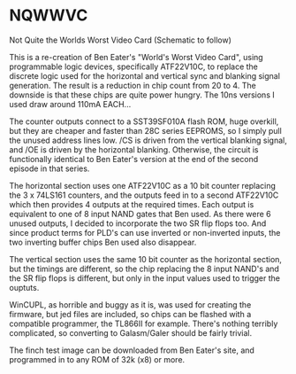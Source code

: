 # NQWWVC
Not Quite the Worlds Worst Video Card (Schematic to follow)

This is a re-creation of Ben Eater's "World's Worst Video Card", using programmable logic devices, 
specifically ATF22V10C, to replace the discrete logic used for the horizontal and vertical sync and
blanking signal generation. The result is a reduction in chip count from 20 to 4. The downside is
that these chips are quite power hungry. The 10ns versions I used draw around 110mA EACH...

The counter outputs connect to a SST39SF010A flash ROM, huge overkill, but they are cheaper and
faster than 28C series EEPROMS, so I simply pull the unused address lines low. /CS is driven from
the vertical blanking signal, and /OE is driven by the horizontal blanking. Otherwise, the circuit is
functionally identical to Ben Eater's version at the end of the second episode in that series.

The horizontal section uses one ATF22V10C as a 10 bit counter replacing the 3 x 74LS161 counters, 
and the outputs feed in to a second ATF22V10C which then provides 4 outputs at the required times. 
Each output is equivalent to one of 8 input NAND gates that Ben used. As there were 6 unused outputs, 
I decided to incorporate the two SR flip flops too. And since product terms for PLD's can use inverted
or non-inverted inputs, the two inverting buffer chips Ben used also disappear.

The vertical section uses the same 10 bit counter as the horizontal section, but the timings are different,
so the chip replacing the 8 input NAND's and the SR flip flops is different, but only in the input values 
used to trigger the ouptuts.

WinCUPL, as horrible and buggy as it is, was used for creating the firmware, but jed files are included,
so chips can be flashed with a compatible programmer, the TL866II for example. There's nothing terribly
complicated, so converting to Galasm/Galer should be fairly trivial.

The finch test image can be downloaded from Ben Eater's site, and programmed in to any ROM of 32k (x8) or
more.

